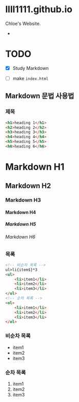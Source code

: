 # llll1111.github.io
Chloe's Website.

-

# TODO

- [x] Study Markdown
- [ ] make `index.html`


## Markdown 문법 사용법

### 제목

```html
<h1>heading 1</h1>
<h2>heading 2</h2>
<h3>heading 3</h3>
<h4>heading 4</h4>
<h5>heading 5</h5>
<h6>heading 6</h6>
```

# Markdown H1
## Markdown H2
### Markdown H3
#### Markdown H4
##### Markdown H5
###### Markdown H6

### 목록

```html
<!-- 비순차 목록 -->
ul>li{item$}*3
<ul>
	<li>item1</li>
	<li>item2</li>
	<li>item3</li>
</ul>
<!-- 순차 목록 -->
<ol>
	<li>item1</li>
	<li>item2</li>
	<li>item3</li>
</ol>
```

### 비순차 목록

- item1
- item2
- item3

### 순차 목록

1. item1
1. item2
1. item3